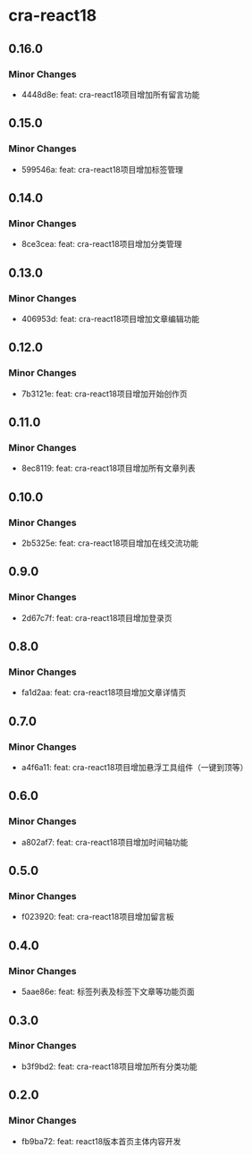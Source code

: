 # cra-react18

## 0.16.0

### Minor Changes

-   4448d8e: feat: cra-react18项目增加所有留言功能

## 0.15.0

### Minor Changes

-   599546a: feat: cra-react18项目增加标签管理

## 0.14.0

### Minor Changes

-   8ce3cea: feat: cra-react18项目增加分类管理

## 0.13.0

### Minor Changes

-   406953d: feat: cra-react18项目增加文章编辑功能

## 0.12.0

### Minor Changes

-   7b3121e: feat: cra-react18项目增加开始创作页

## 0.11.0

### Minor Changes

-   8ec8119: feat: cra-react18项目增加所有文章列表

## 0.10.0

### Minor Changes

-   2b5325e: feat: cra-react18项目增加在线交流功能

## 0.9.0

### Minor Changes

-   2d67c7f: feat: cra-react18项目增加登录页

## 0.8.0

### Minor Changes

-   fa1d2aa: feat: cra-react18项目增加文章详情页

## 0.7.0

### Minor Changes

-   a4f6a11: feat: cra-react18项目增加悬浮工具组件（一键到顶等）

## 0.6.0

### Minor Changes

-   a802af7: feat: cra-react18项目增加时间轴功能

## 0.5.0

### Minor Changes

-   f023920: feat: cra-react18项目增加留言板

## 0.4.0

### Minor Changes

-   5aae86e: feat: 标签列表及标签下文章等功能页面

## 0.3.0

### Minor Changes

-   b3f9bd2: feat: cra-react18项目增加所有分类功能

## 0.2.0

### Minor Changes

-   fb9ba72: feat: react18版本首页主体内容开发
